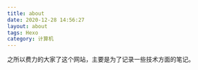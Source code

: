 ```yaml
---
title: about
date: 2020-12-28 14:56:27
layout: about
tags: Hexo
category: 计算机
---
```


之所以费力的大家了这个网站，主要是为了记录一些技术方面的笔记。